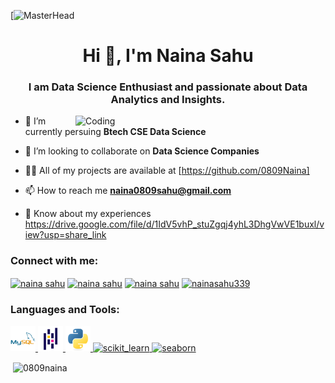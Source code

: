 [![MasterHead](https://www.smsu.edu/resources/webspaces/academics/programs/mathematics/data-science-hero.jpg)
<h1 align="center">Hi 👋, I'm Naina Sahu</h1>
<h3 align="center">I am Data Science Enthusiast and passionate about Data Analytics and Insights.</h3>
<image align="right" alt="Coding" width="400" src="https://cdn.dribbble.com/users/4055494/screenshots/15215756/media/d2b66c4ca0192aa26d103448b3d1518b.gif">

- 🌱 I’m currently persuing **Btech CSE Data Science**

- 👯 I’m looking to collaborate on **Data Science Companies**

- 👨‍💻 All of my projects are available at [https://github.com/0809Naina]

- 📫 How to reach me **naina0809sahu@gmail.com**

- 📄 Know about my experiences https://drive.google.com/file/d/1IdV5vhP_stuZgqj4yhL3DhgVwVE1buxl/view?usp=share_link

<h3 align="left">Connect with me:</h3>
<p align="left">
<a href="https://linkedin.com/in/naina sahu" target="blank"><img align="center" src="https://raw.githubusercontent.com/rahuldkjain/github-profile-readme-generator/master/src/images/icons/Social/linked-in-alt.svg" alt="naina sahu" height="30" width="40" /></a>
<a href="https://kaggle.com/naina sahu" target="blank"><img align="center" src="https://raw.githubusercontent.com/rahuldkjain/github-profile-readme-generator/master/src/images/icons/Social/kaggle.svg" alt="naina sahu" height="30" width="40" /></a>
<a href="https://fb.com/naina sahu" target="blank"><img align="center" src="https://raw.githubusercontent.com/rahuldkjain/github-profile-readme-generator/master/src/images/icons/Social/facebook.svg" alt="naina sahu" height="30" width="40" /></a>
<a href="https://instagram.com/nainasahu339" target="blank"><img align="center" src="https://raw.githubusercontent.com/rahuldkjain/github-profile-readme-generator/master/src/images/icons/Social/instagram.svg" alt="nainasahu339" height="30" width="40" /></a>
</p>

<h3 align="left">Languages and Tools:</h3>
<p align="left"> <a href="https://www.mysql.com/" target="_blank" rel="noreferrer"> <img src="https://raw.githubusercontent.com/devicons/devicon/master/icons/mysql/mysql-original-wordmark.svg" alt="mysql" width="40" height="40"/> </a> <a href="https://pandas.pydata.org/" target="_blank" rel="noreferrer"> <img src="https://raw.githubusercontent.com/devicons/devicon/2ae2a900d2f041da66e950e4d48052658d850630/icons/pandas/pandas-original.svg" alt="pandas" width="40" height="40"/> </a> <a href="https://www.python.org" target="_blank" rel="noreferrer"> <img src="https://raw.githubusercontent.com/devicons/devicon/master/icons/python/python-original.svg" alt="python" width="40" height="40"/> </a> <a href="https://scikit-learn.org/" target="_blank" rel="noreferrer"> <img src="https://upload.wikimedia.org/wikipedia/commons/0/05/Scikit_learn_logo_small.svg" alt="scikit_learn" width="40" height="40"/> </a> <a href="https://seaborn.pydata.org/" target="_blank" rel="noreferrer"> <img src="https://seaborn.pydata.org/_images/logo-mark-lightbg.svg" alt="seaborn" width="40" height="40"/> </a> </p>

<p>&nbsp;<img align="center" src="https://github-readme-stats.vercel.app/api?username=0809naina&show_icons=true&locale=en" alt="0809naina" /></p>
